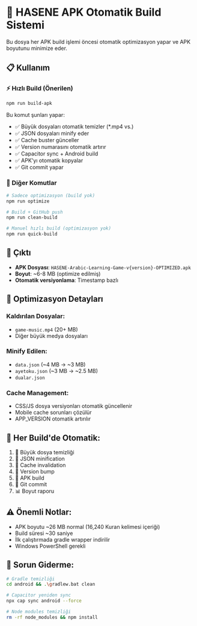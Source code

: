 # 🚀 HASENE APK Otomatik Build Sistemi

Bu dosya her APK build işlemi öncesi otomatik optimizasyon yapar ve APK boyutunu minimize eder.

## 📋 Kullanım

### ⚡ Hızlı Build (Önerilen)
```bash
npm run build-apk
```
Bu komut şunları yapar:
- ✅ Büyük dosyaları otomatik temizler (*.mp4 vs.)
- ✅ JSON dosyaları minify eder  
- ✅ Cache buster günceller
- ✅ Version numarasını otomatik artırır
- ✅ Capacitor sync + Android build
- ✅ APK'yı otomatik kopyalar
- ✅ Git commit yapar

### 🔧 Diğer Komutlar
```bash
# Sadece optimizasyon (build yok)
npm run optimize

# Build + GitHub push
npm run clean-build

# Manuel hızlı build (optimizasyon yok) 
npm run quick-build
```

## 📱 Çıktı
- **APK Dosyası**: `HASENE-Arabic-Learning-Game-v{version}-OPTIMIZED.apk`
- **Boyut**: ~6-8 MB (optimize edilmiş)
- **Otomatik versiyonlama**: Timestamp bazlı

## 🎯 Optimizasyon Detayları

### Kaldırılan Dosyalar:
- `game-music.mp4` (20+ MB) 
- Diğer büyük medya dosyaları

### Minify Edilen:
- `data.json` (~4 MB → ~3 MB)
- `ayetoku.json` (~3 MB → ~2.5 MB)  
- `dualar.json`

### Cache Management:
- CSS/JS dosya versiyonları otomatik güncellenir
- Mobile cache sorunları çözülür
- APP_VERSION otomatik artırılır

## 🔄 Her Build'de Otomatik:
1. 🧹 Büyük dosya temizliği
2. 📄 JSON minification
3. 🔄 Cache invalidation  
4. 📝 Version bump
5. 📱 APK build
6. 💾 Git commit
7. 📊 Boyut raporu

## ⚠️ Önemli Notlar:
- APK boyutu ~26 MB normal (16,240 Kuran kelimesi içeriği)
- Build süresi ~30 saniye
- İlk çalıştırmada gradle wrapper indirilir
- Windows PowerShell gerekli

## 🐛 Sorun Giderme:
```bash
# Gradle temizliği
cd android && .\gradlew.bat clean

# Capacitor yeniden sync
npx cap sync android --force

# Node modules temizliği  
rm -rf node_modules && npm install
```